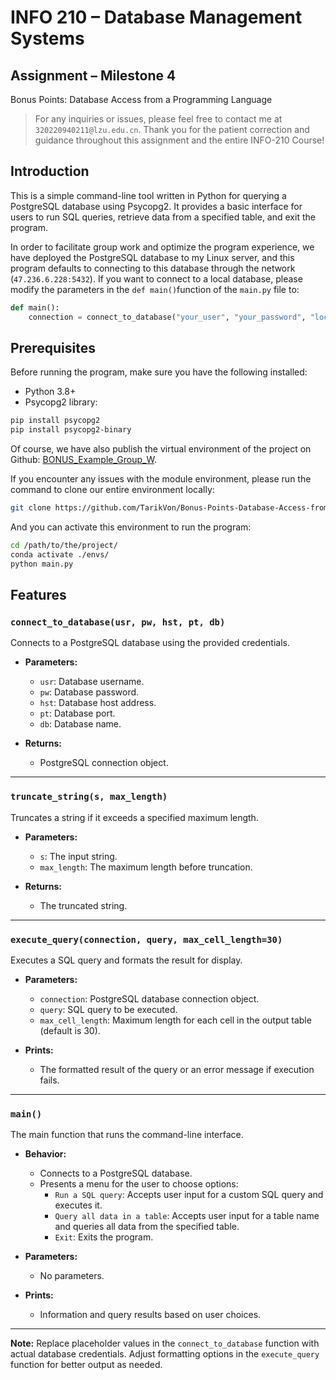 # INFO 210 – Database Management Systems

## Assignment – Milestone 4

Bonus Points: Database Access from a Programming Language

> For any inquiries or issues, please feel free to contact me at `320220940211@lzu.edu.cn`.
> Thank you for the patient correction and guidance throughout this assignment and the entire INFO-210 Course!

## Introduction

This is a simple command-line tool written in Python for querying a PostgreSQL database using Psycopg2. It provides a basic interface for users to run SQL queries, retrieve data from a specified table, and exit the program.

In order to facilitate group work and optimize the program experience, we have deployed the PostgreSQL database to my Linux server, and this program defaults to connecting to this database through the network (`47.236.6.228:5432`). If you want to connect to a local database, please modify the parameters in the `def main()`function of the `main.py` file to:

```python
def main():
    connection = connect_to_database("your_user", "your_password", "localhost", "5432", "your_database")
```

## Prerequisites

Before running the program, make sure you have the following installed:

- Python 3.8+
- Psycopg2 library:

```bash
pip install psycopg2
pip install psycopg2-binary
```

Of course, we have also publish the virtual environment of the project on Github: [BONUS_Example_Group_W](https://github.com/TarikVon/Bonus-Points-Database-Access-from-Python).

If you encounter any issues with the module environment, please run the command to clone our entire environment locally:

```bash
git clone https://github.com/TarikVon/Bonus-Points-Database-Access-from-Python.git
```

And you can activate this environment to run the program:

```bash
cd /path/to/the/project/
conda activate ./envs/
python main.py
```

## Features

### `connect_to_database(usr, pw, hst, pt, db)`

Connects to a PostgreSQL database using the provided credentials.

- **Parameters:**

  - `usr`: Database username.
  - `pw`: Database password.
  - `hst`: Database host address.
  - `pt`: Database port.
  - `db`: Database name.

- **Returns:**

  - PostgreSQL connection object.

---

### `truncate_string(s, max_length)`

Truncates a string if it exceeds a specified maximum length.

- **Parameters:**

  - `s`: The input string.
  - `max_length`: The maximum length before truncation.

- **Returns:**

  - The truncated string.

---

### `execute_query(connection, query, max_cell_length=30)`

Executes a SQL query and formats the result for display.

- **Parameters:**

  - `connection`: PostgreSQL database connection object.
  - `query`: SQL query to be executed.
  - `max_cell_length`: Maximum length for each cell in the output table (default is 30).

- **Prints:**

  - The formatted result of the query or an error message if execution fails.

---

### `main()`

The main function that runs the command-line interface.

- **Behavior:**

  - Connects to a PostgreSQL database.
  - Presents a menu for the user to choose options:
    - `Run a SQL query`: Accepts user input for a custom SQL query and executes it.
    - `Query all data in a table`: Accepts user input for a table name and queries all data from the specified table.
    - `Exit`: Exits the program.

- **Parameters:**

  - No parameters.

- **Prints:**

  - Information and query results based on user choices.

---

**Note:** Replace placeholder values in the `connect_to_database` function with actual database credentials. Adjust formatting options in the `execute_query` function for better output as needed.
